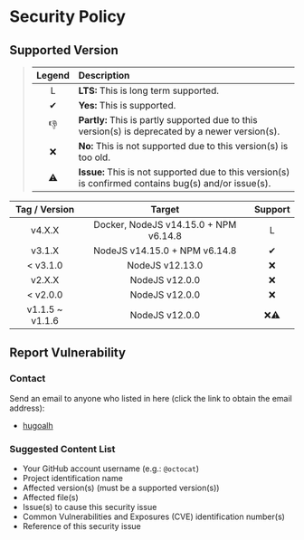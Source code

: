 # Security Policy

## Supported Version

> | **Legend** | **Description** |
> |:-:|:--|
> | L | **LTS:** This is long term supported. |
> | ✔ | **Yes:** This is supported. |
> | 👎 | **Partly:** This is partly supported due to this version(s) is deprecated by a newer version(s). |
> | ❌ | **No:** This is not supported due to this version(s) is too old. |
> | ⚠ | **Issue:** This is not supported due to this version(s) is confirmed contains bug(s) and/or issue(s). |

| **Tag / Version** | **Target** | **Support** |
|:-:|:-:|:-:|
| v4.X.X | Docker, NodeJS v14.15.0 + NPM v6.14.8 | L |
| v3.1.X | NodeJS v14.15.0 + NPM v6.14.8 | ✔ |
| < v3.1.0 | NodeJS v12.13.0 | ❌ |
| v2.X.X | NodeJS v12.0.0 | ❌ |
| < v2.0.0 | NodeJS v12.0.0 | ❌ |
| v1.1.5 \~ v1.1.6 | NodeJS v12.0.0 | ❌⚠ |

## Report Vulnerability

### Contact

Send an email to anyone who listed in here (click the link to obtain the email address):

- [hugoalh](https://github.com/hugoalh)

### Suggested Content List

- Your GitHub account username (e.g.: `@octocat`)
- Project identification name
- Affected version(s) (must be a supported version(s))
- Affected file(s)
- Issue(s) to cause this security issue
- Common Vulnerabilities and Exposures (CVE) identification number(s)
- Reference of this security issue
